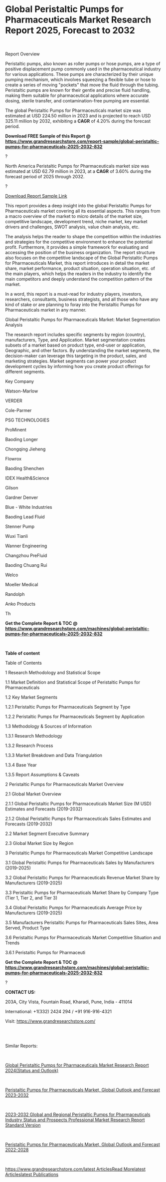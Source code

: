 <h1>Global Peristaltic Pumps for Pharmaceuticals Market Research Report 2025, Forecast to 2032</h1><br/><p>Report Overview</p>
 
 
 
 <p>Peristaltic pumps, also known as roller pumps or hose pumps, are a type of positive displacement pump commonly used in the pharmaceutical industry for various applications. These pumps are characterized by their unique pumping mechanism, which involves squeezing a flexible tube or hose to create a series of moving "pockets" that move the fluid through the tubing. Peristaltic pumps are known for their gentle and precise fluid handling, making them suitable for pharmaceutical applications where accurate dosing, sterile transfer, and contamination-free pumping are essential.</p>
 
 
 
 <p>The global Peristaltic Pumps for Pharmaceuticals market size was estimated at USD 224.50 million in 2023 and is projected to reach USD 325.11 million by 2032, exhibiting a <strong>CAGR</strong> of 4.20% during the forecast period.</p>
 
 
 
 <div><b>Download FREE Sample of this Report @ <a href="https://www.grandresearchstore.com/report-sample/global-peristaltic-pumps-for-pharmaceuticals-2025-2032-832">https://www.grandresearchstore.com/report-sample/global-peristaltic-pumps-for-pharmaceuticals-2025-2032-832</a></b></div>
 
 
 
 <p>? </p>
 
 
 
 <p>North America Peristaltic Pumps for Pharmaceuticals market size was estimated at USD 62.79 million in 2023, at a <strong>CAGR</strong> of 3.60% during the forecast period of 2025 through 2032.</p>
 
 
 
 <p>? </p>
 
 
 
 <p><a href="https://www.grandresearchstore.com/mr-admin/report-sample/global-peristaltic-pumps-for-pharmaceuticals-2025-2032-832">Download Report Sample Link</a></p>
 
 
 
 <p>This report provides a deep insight into the global Peristaltic Pumps for Pharmaceuticals market covering all its essential aspects. This ranges from a macro overview of the market to micro details of the market size, competitive landscape, development trend, niche market, key market drivers and challenges, SWOT analysis, value chain analysis, etc.</p>
 
 
 
 <p>The analysis helps the reader to shape the competition within the industries and strategies for the competitive environment to enhance the potential profit. Furthermore, it provides a simple framework for evaluating and accessing the position of the business organization. The report structure also focuses on the competitive landscape of the Global Peristaltic Pumps for Pharmaceuticals Market, this report introduces in detail the market share, market performance, product situation, operation situation, etc. of the main players, which helps the readers in the industry to identify the main competitors and deeply understand the competition pattern of the market.</p>
 
 
 
 <p>In a word, this report is a must-read for industry players, investors, researchers, consultants, business strategists, and all those who have any kind of stake or are planning to foray into the Peristaltic Pumps for Pharmaceuticals market in any manner.</p>
 
 
 
 <p>Global Peristaltic Pumps for Pharmaceuticals Market: Market Segmentation Analysis</p>
 
 
 
 <p>The research report includes specific segments by region (country), manufacturers, Type, and Application. Market segmentation creates subsets of a market based on product type, end-user or application, Geographic, and other factors. By understanding the market segments, the decision-maker can leverage this targeting in the product, sales, and marketing strategies. Market segments can power your product development cycles by informing how you create product offerings for different segments.</p>
 
 
 
 <p>Key Company</p>
 
 
 
 <p>Watson-Marlow</p>
 
 
 
 <p>VERDER</p>
 
 
 
 <p>Cole-Parmer</p>
 
 
 
 <p>PSG TECHNOLOGIES</p>
 
 
 
 <p>ProMinent</p>
 
 
 
 <p>Baoding Longer</p>
 
 
 
 <p>Chongqing Jieheng</p>
 
 
 
 <p>Flowrox</p>
 
 
 
 <p>Baoding Shenchen</p>
 
 
 
 <p>IDEX Health&Science</p>
 
 
 
 <p>Gilson</p>
 
 
 
 <p>Gardner Denver</p>
 
 
 
 <p>Blue - White Industries</p>
 
 
 
 <p>Baoding Lead Fluid</p>
 
 
 
 <p>Stenner Pump</p>
 
 
 
 <p>Wuxi Tianli</p>
 
 
 
 <p>Wanner Engineering</p>
 
 
 
 <p>Changzhou PreFluid</p>
 
 
 
 <p>Baoding Chuang Rui</p>
 
 
 
 <p>Welco</p>
 
 
 
 <p>Moeller Medical</p>
 
 
 
 <p>Randolph</p>
 
 
 
 <p>Anko Products</p>
 
 
 
 <p>Th</p>
 
 
 
 <div><b>Get the Complete Report & TOC @ <a href="https://www.grandresearchstore.com/machines/global-peristaltic-pumps-for-pharmaceuticals-2025-2032-832">https://www.grandresearchstore.com/machines/global-peristaltic-pumps-for-pharmaceuticals-2025-2032-832</a></b></div>
 
 
 
 <p><br />
 
 <b>Table of content</b></p>
 
 
 
 <p>Table of Contents<br />
 
 1 Research Methodology and Statistical Scope<br />
 
 1.1 Market Definition and Statistical Scope of Peristaltic Pumps for Pharmaceuticals<br />
 
 1.2 Key Market Segments<br />
 
 1.2.1 Peristaltic Pumps for Pharmaceuticals Segment by Type<br />
 
 1.2.2 Peristaltic Pumps for Pharmaceuticals Segment by Application<br />
 
 1.3 Methodology & Sources of Information<br />
 
 1.3.1 Research Methodology<br />
 
 1.3.2 Research Process<br />
 
 1.3.3 Market Breakdown and Data Triangulation<br />
 
 1.3.4 Base Year<br />
 
 1.3.5 Report Assumptions & Caveats<br />
 
 2 Peristaltic Pumps for Pharmaceuticals Market Overview<br />
 
 2.1 Global Market Overview<br />
 
 2.1.1 Global Peristaltic Pumps for Pharmaceuticals Market Size (M USD) Estimates and Forecasts (2019-2032)<br />
 
 2.1.2 Global Peristaltic Pumps for Pharmaceuticals Sales Estimates and Forecasts (2019-2032)<br />
 
 2.2 Market Segment Executive Summary<br />
 
 2.3 Global Market Size by Region<br />
 
 3 Peristaltic Pumps for Pharmaceuticals Market Competitive Landscape<br />
 
 3.1 Global Peristaltic Pumps for Pharmaceuticals Sales by Manufacturers (2019-2025)<br />
 
 3.2 Global Peristaltic Pumps for Pharmaceuticals Revenue Market Share by Manufacturers (2019-2025)<br />
 
 3.3 Peristaltic Pumps for Pharmaceuticals Market Share by Company Type (Tier 1, Tier 2, and Tier 3)<br />
 
 3.4 Global Peristaltic Pumps for Pharmaceuticals Average Price by Manufacturers (2019-2025)<br />
 
 3.5 Manufacturers Peristaltic Pumps for Pharmaceuticals Sales Sites, Area Served, Product Type<br />
 
 3.6 Peristaltic Pumps for Pharmaceuticals Market Competitive Situation and Trends<br />
 
 3.6.1 Peristaltic Pumps for Pharmaceuti</p>
 
 
 
 <div><b>Get the Complete Report & TOC @ <a href="https://www.grandresearchstore.com/machines/global-peristaltic-pumps-for-pharmaceuticals-2025-2032-832">https://www.grandresearchstore.com/machines/global-peristaltic-pumps-for-pharmaceuticals-2025-2032-832</a></b></div>
 
 
 
 <p>? </p>
 
 
 
 <p><b>CONTACT US:</b><br />
 
 203A, City Vista, Fountain Road, Kharadi, Pune, India - 411014<br />
 
 International: +1(332) 2424 294 / +91 916-916-4321<br />
 
 Visit: <a href="https://www.grandresearchstore.com/">https://www.grandresearchstore.com/</a><br />
 
 <br />
 
 <br />
 
 Similar Reports:<br />
 
 <br />
 
 <a href="https://www.grandresearchstore.com/machines/global-peristaltic-pumps-for-pharmaceuticals-2024-325">Global Peristaltic Pumps for Pharmaceuticals Market Research Report 2024(Status and Outlook)</a><br />
 
 <br />
 
 <a href="https://www.grandresearchstore.com/manufacturing-and-construction/global-peristaltic-pumps-for-pharmaceuticals-forecast-2023-2032-997">Peristaltic Pumps for Pharmaceuticals Market, Global Outlook and Forecast 2023-2032</a><br />
 
 <br />
 
 <a href="https://www.grandresearchstore.com/machines/global-regional-peristaltic-pumps-for-pharmaceuticals-2023-2032-726">2023-2032 Global and Regional Peristaltic Pumps for Pharmaceuticals Industry Status and Prospects Professional Market Research Report Standard Version</a><br />
 
 <br />
 
 <a href="https://www.grandresearchstore.com/machines/global-peristaltic-pumps-for-pharmaceuticals-forecast-2022-2028-404">Peristaltic Pumps for Pharmaceuticals Market, Global Outlook and Forecast 2022-2028</a><br />
 
 <br />
 
 <a href="https://gyeongbokgung.com">https://www.grandresearchstore.com/</a><a href="https://hallyeomaritime.com">latest Articles</a><a href="https://jingwansa.com">Read More</a><a href="https://nguoiviet.jp/">latest Articles</a><a href="https://www.intelmarketresearch.com/">latest Publications</a></p>